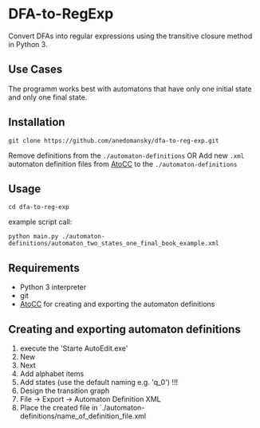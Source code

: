 # DFA-to-RegExp
Convert DFAs into regular expressions using the transitive closure method in Python 3.

## Use Cases

The programm works best with automatons that have only one initial state and only one final state.

## Installation

`git clone https://github.com/anedomansky/dfa-to-reg-exp.git`

Remove definitions from the `./automaton-definitions`
OR
Add new `.xml` automaton definition files from [AtoCC](http://www.atocc.de/cgi-bin/atocc/site.cgi?lang=en&site=main) to the `./automaton-definitions`

## Usage

`cd dfa-to-reg-exp`

example script call:

`python main.py ./automaton-definitions/automaton_two_states_one_final_book_example.xml`

## Requirements

* Python 3 interpreter
* git
* [AtoCC](http://www.atocc.de/cgi-bin/atocc/site.cgi?lang=en&site=main) for creating and exporting the automaton definitions
  
## Creating and exporting automaton definitions

1. execute the 'Starte AutoEdit.exe'
2. New
3. Next
4. Add alphabet items
5. Add states (use the default naming e.g. 'q_0') !!!
6. Design the transition graph
7. File -> Export -> Automaton Definition XML
8. Place the created file in `./automaton-definitions/name_of_definition_file.xml